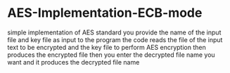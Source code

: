 # AES-Implementation-ECB-mode
simple implementation of AES standard 
you provide the name of the input file and key file as input to the program
the code reads the file of the input text to be encrypted and the key file to perform AES encryption then produces the encrypted file
then you enter the decrypted file name you want and it produces the decrypted file name
